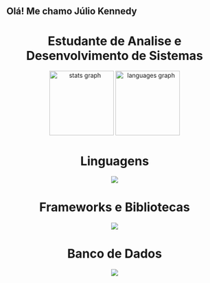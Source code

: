 
## Olá! Me chamo Júlio Kennedy

<div align="center">
  <h1>Estudante de Analise e Desenvolvimento de Sistemas</h1>
</div>
<div align="center">
  <img src="https://github-readme-stats.vercel.app/api?username=JulioKennedyy&hide_title=false&hide_rank=false&show_icons=true&include_all_commits=true&count_private=true&disable_animations=false&theme=dark&locale=en&hide_border=false&order=1" height="150" alt="stats graph"  />
  <img src="https://github-readme-stats.vercel.app/api/top-langs?username=JulioKennedyy&locale=en&hide_title=false&layout=compact&card_width=320&langs_count=5&theme=dark&hide_border=false&order=2" height="150" alt="languages graph"  />

  
</div>


<div align="center">
  <h1>Linguagens</h1>
<p align="center">
    <img src="https://skillicons.dev/icons?i=python,javascript,java,html,css" />
</p>
<div align="center">
  <h1>Frameworks e Bibliotecas</h1>
<p align="center">
    <img src="https://skillicons.dev/icons?i=flask,bootstrap" />
</p>
<div align="center">
  <h1>Banco de Dados</h1>
<p align="center">
    <img src="https://skillicons.dev/icons?i=mysql" />
</p>

